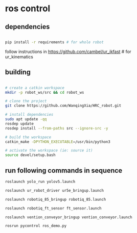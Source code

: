 # ros control

## dependencies
```bash

pip install -r requirements # for whole robot

```
follow instructions in https://github.com/cambel/ur_ikfast # for ur_kinematics

## building
```bash

# create a catkin workspace
mkdir -p robot_ws/src && cd robot_ws

# clone the project
git clone https://github.com/WanqingXia/HRC_robot.git

# install dependencies
sudo apt update -qq
rosdep update
rosdep install --from-paths src --ignore-src -y

# build the workspace
catkin_make -DPYTHON_EXECUTABLE=/usr/bin/python3

# activate the workspace (ie: source it)
source devel/setup.bash
```

## run following commands in sequence
```bash
roslaunch yolo_run yolov5.launch

roslaunch ur_robot_driver ur5e_bringup.launch

roslaunch robotiq_85_bringup robotiq_85.launch

roslaunch robotiq_ft_sensor ft_sensor.launch

roslaunch vention_conveyor_bringup vention_conveyor.launch 

rosrun pycontrol ros_demo.py
```
